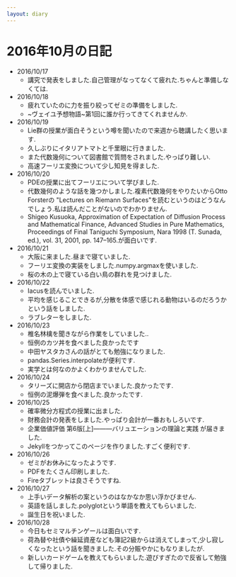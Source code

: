 ```yaml
---
layout: diary
---
```


# 2016年10月の日記
- 2016/10/17
  - 講究で発表をしました.自己管理がなってなくて疲れた.ちゃんと準備しなくては.
- 2016/10/18
  - 疲れていたのに力を振り絞ってゼミの準備をしました.
  - ~ヴェイユ予想物語~第1回に誰か行ってきてくれませんか.
- 2016/10/19
  - Lie群の授業が面白そうという噂を聞いたので来週から聴講したく思います.
  - 久しぶりにイタリアトマトと千里眼に行きました.
  - また代数幾何について図書館で質問をされました.やっぱり難しい.
  - 高速フーリエ変換について少し知見を得ました.
- 2016/10/20
  - PDEの授業に出てフーリエについて学びました.
  - 代数幾何のような話を幾つかしました.複素代数幾何をやりたいからOtto Forsterの "Lectures on Riemann Surfaces"を読むというのはどうなんでしょう.私は読んだことがないのでわかりません.
  - Shigeo Kusuoka, Approximation of Expectation of Diffusion Process and Mathematical Finance, Advanced Studies in Pure Mathematics, Proceedings of Final Taniguchi Symposium, Nara 1998 (T. Sunada, ed.), vol. 31, 2001, pp. 147–165.が面白いです.
- 2016/10/21
  - 大阪に来ました.昼まで寝ていました.
  - フーリエ変換の実装をしました.numpy.argmaxを使いました.
  - 桜の木の上で寝ている白い鳥の群れを見つけました.
- 2016/10/22
  - Iacusを読んでいました.
  - 平均を感じることできるが,分散を体感で感じれる動物はいるのだろうかという話をしました.
  - ラブレターをしました.
- 2016/10/23
  - 椎名林檎を聞きながら作業をしていました..
  - 恒例のカツ丼を食べました良かったです
  - 中田ヤスタカさんの話がとても勉強になりました.
  - pandas.Series.interpolateが便利です.
  - 実学とは何なのかよくわかりませんでした.
- 2016/10/24
  - タリーズに開店から閉店までいました.良かったです.
  - 恒例の泥爆弾を食べました.良かったです.
- 2016/10/25
  - 確率微分方程式の授業に出ました.
  - 財務会計の発表をしました.やっぱり会計が一番おもしろいです.
  - 企業価値評価 第6版[上]―――バリュエーションの理論と実践 が届きました.
  - Jekyllをつかってこのページを作りました.すごく便利です.
- 2016/10/26
  - ゼミがお休みになったようです.
  - PDFをたくさん印刷しました.
  - Fireタブレットは良さそうですね.
- 2016/10/27
  - 上手いデータ解析の案というのはなかなか思い浮かびません.
  - 英語を話しました.polyglotという単語を教えてもらいました.
  - 誕生日を祝いました.
- 2016/10/28
  - 今日もセミマルチンゲールは面白いです.
  - 荷為替や社債や繰延資産なども簿記2級からは消えてしまって,少し寂しくなったという話を聞きました.その分賑やかにもなりましたが.
  - 新しいカードゲームを教えてもらいました.遊びすぎたので反省して勉強して帰りました.